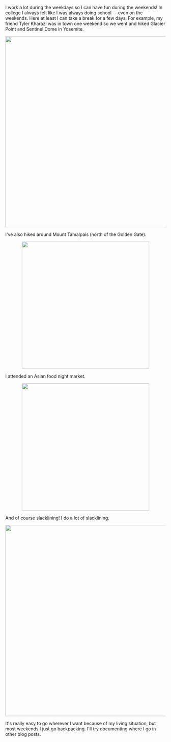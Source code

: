 I work a lot during the weekdays so I can have fun during the weekends! In college I always felt like I was always doing school -- even on the weekends. Here at least I can take a break for a few days. For example, my friend Tyler Kharazi was in town one weekend so we went and hiked Glacier Point and Sentinel Dome in Yosemite.

<center><img src="require('assets/images/posts/weekend_life/half_dome_view_1.jpg')" style="width: auto; height: 600;" /></center>

I've also hiked around Mount Tamalpais (north of the Golden Gate).

<center><img src="https://www.bahiker.com/northbayhikes/stinson/photos/dscn0063.jpg?size=409.6" style="width: auto; height: 400;" /></center>

I attended an Asian food night market.

<center><img src="require('assets/images/posts/weekend_life/panda_market_1.jpg')" style="width: auto; height: 400;" /></center>

And of course slacklining! I do a lot of slacklining.

<center><img src="require('assets/images/posts/weekend_life/slacklining_1.jpg')" style="width: auto; height: 600;" /></center>

It's really easy to go wherever I want because of my living situation, but most weekends I just go backpacking. I'll try documenting where I go in other blog posts.

